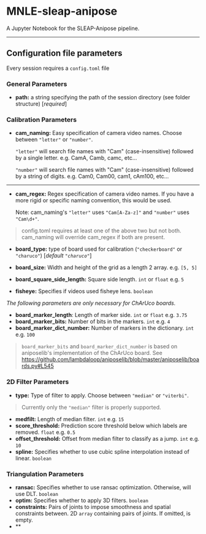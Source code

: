 # MNLE-sleap-anipose

A Jupyter Notebook for the SLEAP-Anipose pipeline.  

---

## Configuration file parameters

Every session requires a `config.toml` file 

### General Parameters  
- **path:** a string specifying the path of the session directory (see folder structure) [*required*]

### Calibration Parameters
- **cam_naming:** Easy specification of camera video names. Choose between `"letter"` or `"number"`.

    `"letter"` will search file names with "Cam" (case-insensitive) followed by a single letter. e.g. CamA, Camb, camc, etc...
  
    `"number"` will search file names with "Cam" (case-insensitive) followed by a string of digits. e.g. Cam0, Cam00, cam1, cAm100, etc...

---

- **cam_regex:** Regex specification of camera video names. If you have a more rigid or specific naming convention, this would be used.

    Note: cam_naming's `"letter"` uses `"Cam[A-Za-z]"` and `"number"` uses `"Cam\d+"`.

> config.toml requires at least one of the above two but not both. cam_naming will override cam_regex if both are present.
- **board_type:** type of board used for calibration (`"checkerboard"` or `"charuco"`) [*default `"charuco"`*]

- **board_size:** Width and height of the grid as a length 2 array. e.g. `[5, 5]`
- **board_square_side_length:** Square side length. `int` or `float` e.g. `5`
- **fisheye:** Specifies if videos used fisheye lens. `boolean`

*The following parameters are only necessary for ChArUco boards.*

- **board_marker_length**: Length of marker side. `int` or `float` e.g. `3.75`
- **board_marker_bits:** Number of bits in the markers. `int` e.g. `4`
- **board_marker_dict_number:** Number of markers in the dictionary. `int` e.g. `100`
> `board_marker_bits` and `board_marker_dict_number` is based on aniposelib's implementation of the ChArUco board. See <https://github.com/lambdaloop/aniposelib/blob/master/aniposelib/boards.py#L545>

### 2D Filter Parameters
- **type:** Type of filter to apply. Choose between `"median"` or `"viterbi"`.
> Currently only the `"median"` filter is properly supported.
- **medfilt:** Length of median filter. `int` e.g. `15`
- **score_threshold:** Prediction score threshold below which labels are removed. `float` e.g. `0.5`
- **offset_threshold:** Offset from median filter to classify as a jump. `int` e.g. `10`
- **spline:** Specifies whether to use cubic spline interpolation instead of linear. `boolean`

### Triangulation Parameters
- **ransac:** Specifies whether to use ransac optimization. Otherwise, will use DLT. `boolean`
- **optim:** Specifies whether to apply 3D filters. `boolean`
- **constraints:** Pairs of joints to impose smoothness and spatial constraints between. 2D `array` containing pairs of joints. If omitted, is empty.
- **
